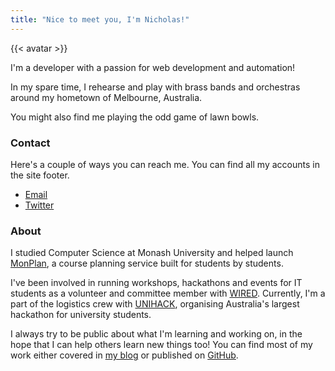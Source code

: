 ```yaml
---
title: "Nice to meet you, I'm Nicholas!"
---
```


{{< avatar >}}

I'm a developer with a passion for web development and automation!

In my spare time, I rehearse and play with brass bands and orchestras around my hometown of Melbourne, Australia.

You might also find me playing the odd game of lawn bowls.

### Contact

Here's a couple of ways you can reach me. You can find all my accounts in the site footer.

-   [Email](mailto:nicholas@nicholas.cloud)
-   [Twitter](https://twitter.com/nchlswhttkr/)

### About

I studied Computer Science at Monash University and helped launch [MonPlan](https://monplan.apps.monash.edu/), a course planning service built for students by students.

I've been involved in running workshops, hackathons and events for IT students as a volunteer and committee member with [WIRED](https://wired.org.au/). Currently, I'm a part of the logistics crew with [UNIHACK](https://unihack.net/), organising Australia's largest hackathon for university students.

I always try to be public about what I'm learning and working on, in the hope that I can help others learn new things too! You can find most of my work either covered in [my blog](/) or published on [GitHub](https://github.com/nchlswhttkr/).
